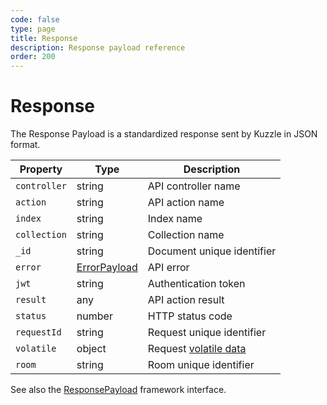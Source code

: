 ```yaml
---
code: false
type: page
title: Response
description: Response payload reference  
order: 200
---
```


# Response

The Response Payload is a standardized response sent by Kuzzle in JSON format.

| Property     | Type         | Description                                                               |
|--------------|--------------|---------------------------------------------------------------------------|
| `controller` | string       | API controller name                                                       |
| `action`     | string       | API action name                                                           |
| `index`      | string       | Index name                                                                |
| `collection` | string       | Collection name                                                           |
| `_id`        | string       | Document unique identifier                                                |
| `error`      | [ErrorPayload](/core/2/api/payloads/error) | API error                                   |
| `jwt`        | string       | Authentication token                                                      |
| `result`     | any          | API action result                                                         |
| `status`     | number       | HTTP status code                                                          |
| `requestId`  | string       | Request unique identifier                                                 |
| `volatile`   | object       | Request [volatile data](/core/2/guides/main-concepts/1-api#volatile-data) |
| `room`       | string       | Room unique identifier                                                    |

See also the [ResponsePayload](/core/2/framework/types/response-payload) framework interface.